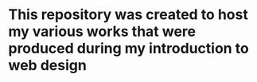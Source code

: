 # This repository was created to host my various works that were produced during my introduction to web design
